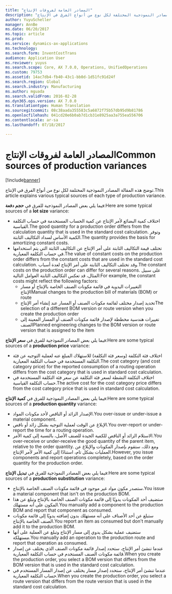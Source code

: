 ```yaml
---
title: "المصادر العامة لفروقات الإنتاج"
description: "توضح هذه المقالة المصادر النموذجية المختلفة لكل نوع من أنواع الفرق في الإنتاج."
author: YuyuScheller
manager: AnnBe
ms.date: 06/20/2017
ms.topic: article
ms.prod: 
ms.service: dynamics-ax-applications
ms.technology: 
ms.search.form: InventCostTrans
audience: Application User
ms.reviewer: yuyus
ms.search.scope: Core, AX 7.0.0, Operations, UnifiedOperations
ms.custom: 79753
ms.assetid: 14ac7db4-fb40-43c1-bb0d-1d51fc91d24f
ms.search.region: Global
ms.search.industry: Manufacturing
ms.author: mguada
ms.search.validFrom: 2016-02-28
ms.dyn365.ops.version: AX 7.0.0
ms.translationtype: Human Translation
ms.sourcegitcommit: 08c38aada355583c5a6872f75b57db95d9b81786
ms.openlocfilehash: 041cd20e6b0ab7d1cb31e8925aa3a755ea556706
ms.contentlocale: ar-sa
ms.lasthandoff: 07/18/2017

---
```


# <a name="common-sources-of-production-variances"></a><span data-ttu-id="629d6-103">المصادر العامة لفروقات الإنتاج</span><span class="sxs-lookup"><span data-stu-id="629d6-103">Common sources of production variances</span></span>

[!include[banner](../includes/banner.md)]


<span data-ttu-id="629d6-104">توضح هذه المقالة المصادر النموذجية المختلفة لكل نوع من أنواع الفرق في الإنتاج.</span><span class="sxs-lookup"><span data-stu-id="629d6-104">This article explains various typical sources of each type of production variance.</span></span> 

<span data-ttu-id="629d6-105">فيما يلي بعض المصادر النموذجية للفرق في **حجم دفعة‬**:</span><span class="sxs-lookup"><span data-stu-id="629d6-105">Here are some typical sources of a **lot size** variance:</span></span>

-   <span data-ttu-id="629d6-106">اختلاف ‏‏كمية البضائع لأمر الإنتاج عن كمية الحساب المستخدمة في حساب التكلفة القياسية.</span><span class="sxs-lookup"><span data-stu-id="629d6-106">The good quantity for a production order differs from the calculation quantity that is used in the standard cost calculation.</span></span> <span data-ttu-id="629d6-107">وتوفر الكمية الأساس لسداد التكاليف الثابتة.</span><span class="sxs-lookup"><span data-stu-id="629d6-107">The quantity provides the basis for amortizing constant costs.</span></span>
-   <span data-ttu-id="629d6-108">تختلف قيمة التكاليف الثابتة على أمر الإنتاج عن التكاليف الثابتة التي يتم استخدامها في حساب التكلفة المعيارية.</span><span class="sxs-lookup"><span data-stu-id="629d6-108">The value of constant costs on the production order differs from the constant costs that are used in the standard cost calculation.</span></span> <span data-ttu-id="629d6-109">وقد تختلف التكاليف الثابتة على أمر الإنتاج لعدة أسباب.</span><span class="sxs-lookup"><span data-stu-id="629d6-109">The constant costs on the production order can differ for several reasons.</span></span> <span data-ttu-id="629d6-110">على سبيل المثال، قد تعكس التكاليف الثابتة العوامل التالية:</span><span class="sxs-lookup"><span data-stu-id="629d6-110">For example, the constant costs might reflect the following factors:</span></span>
    -   <span data-ttu-id="629d6-111">التغييرات اليدوية في قائمة مكونات الصنف الخاصة بالإنتاج أو مسار الإنتاج</span><span class="sxs-lookup"><span data-stu-id="629d6-111">Manual changes to the production bill of materials (BOM) or route</span></span>
    -   <span data-ttu-id="629d6-112">تحديد إصدار مختلف لقائمة مكونات الصنف أو المسار عند إنشاء أمر الإنتاج</span><span class="sxs-lookup"><span data-stu-id="629d6-112">The selection of a different BOM version or route version when you create the production order</span></span>
    -   <span data-ttu-id="629d6-113">تغييرات هندسية مخططة لإصدار قائمة مكونات الصنف أو المسار المعينة إلى الصنف</span><span class="sxs-lookup"><span data-stu-id="629d6-113">Planned engineering changes to the BOM version or route version that is assigned to the item</span></span>

<span data-ttu-id="629d6-114">فيما يلي بعض المصادر النموذجية للفرق في **سعر الإنتاج‬**:</span><span class="sxs-lookup"><span data-stu-id="629d6-114">Here are some typical sources of a **production price** variance:</span></span>

-   <span data-ttu-id="629d6-115">اختلاف فئة التكلفة (وسعر فئة التكلفة) للاستهلاك المبلغ عنه لعملية التوجيه عن فئة التكلفة المستخدمة في حساب التكلفة المعيارية.</span><span class="sxs-lookup"><span data-stu-id="629d6-115">The cost category (and cost category price) for the reported consumption of a routing operation differs from the cost category that is used in standard cost calculation.</span></span>
-   <span data-ttu-id="629d6-116">اختلاف التكلفة النشطة لسعر فئة التكلفة عن سعر فئة التكلفة المستخدمة في حساب التكلفة القياسية.</span><span class="sxs-lookup"><span data-stu-id="629d6-116">The active cost for the cost category price differs from the cost category price that is used in standard cost calculation.</span></span>

<span data-ttu-id="629d6-117">فيما يلي بعض المصادر النموذجية للفرق في **كمية الإنتاج‬**:</span><span class="sxs-lookup"><span data-stu-id="629d6-117">Here are some typical sources of a **production quantity** variance:</span></span>

-   <span data-ttu-id="629d6-118">الإصدار الزائد أو الناقص لأحد مكونات المواد.</span><span class="sxs-lookup"><span data-stu-id="629d6-118">You over-issue or under-issue a material component.</span></span>
-   <span data-ttu-id="629d6-119">الإبلاغ عن الوقت لعملية التوجيه بشكل زائد أو ناقص.</span><span class="sxs-lookup"><span data-stu-id="629d6-119">You over-report or under-report the time for a routing operation.</span></span>
-   <span data-ttu-id="629d6-120">الاستلام الزائد أو الناقص للكمية الجيدة للصنف الأصل، بالنسبة إلى كمية الأمر.</span><span class="sxs-lookup"><span data-stu-id="629d6-120">You over-receive or under-receive the good quantity of the parent item, relative to the order quantity.</span></span> <span data-ttu-id="629d6-121">ومع ذلك، ستقوم بإصدار المكونات والإبلاغ عن العمليات بشكل تام، استنادًا إلى كمية الأمر لأمر الإنتاج.</span><span class="sxs-lookup"><span data-stu-id="629d6-121">However, you issue components and report operations completely, based on the order quantity for the production order.</span></span>

<span data-ttu-id="629d6-122">فيما يلي بعض المصادر النموذجية للفرق في **تبديل الإنتاج‬**:</span><span class="sxs-lookup"><span data-stu-id="629d6-122">Here are some typical sources of a **production substitution** variance:</span></span>

-   <span data-ttu-id="629d6-123">ستصدر مكون مواد غير موجود في ‏‏قائمة مكونات الصنف الخاصة بالإنتاج.</span><span class="sxs-lookup"><span data-stu-id="629d6-123">You issue a material component that isn't on the production BOM.</span></span>
-   <span data-ttu-id="629d6-124">ستضيف أحد المكونات يدويًا إلى قائمة مكونات الصنف الخاصة بالإنتاج وتبلغ عن هذا المكون على أنه مستهلك.</span><span class="sxs-lookup"><span data-stu-id="629d6-124">You manually add a component to the production BOM and report that component as consumed.</span></span>
-   <span data-ttu-id="629d6-125">ستبلغ عن أحد الأصناف على أنه مستهلك بدون إضافته يدويًا إلى قائمة مكونات الصنف الخاصة بالإنتاج.</span><span class="sxs-lookup"><span data-stu-id="629d6-125">You report an item as consumed but don't manually add it to the production BOM.</span></span>
-   <span data-ttu-id="629d6-126">ستضيف عملية بشكل يدوي إلى مسار الإنتاج وتبلغ عن العملية على أنها مستهلكة.</span><span class="sxs-lookup"><span data-stu-id="629d6-126">You manually add an operation to the production route and report that operation as consumed.</span></span>
-   <span data-ttu-id="629d6-127">عندما تنشئ أمر الإنتاج، ستحدد إصدار قائمة مكونات الصنف الذي يختلف عن إصدار قائمة مكونات الصنف المستخدم في حساب التكلفة المعيارية.</span><span class="sxs-lookup"><span data-stu-id="629d6-127">When you create the production order, you select a BOM version that differs from the BOM version that is used in the standard cost calculation.</span></span>
-   <span data-ttu-id="629d6-128">عندما تنشئ أمر الإنتاج، ستحدد إصدار مسار يختلف عن إصدار المسار المستخدم في حساب التكلفة المعيارية.</span><span class="sxs-lookup"><span data-stu-id="629d6-128">When you create the production order, you select a route version that differs from the route version that is used in the standard cost calculation.</span></span>





